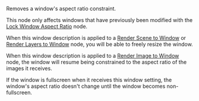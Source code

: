 Removes a window's aspect ratio constraint.

This node only affects windows that have previously been modified with the [Lock Window Aspect Ratio](vuo-node://vuo.window.aspectRatio2) node.

When this window description is applied to a [Render Scene to Window](vuo-node://vuo.scene.render.window2) or [Render Layers to Window](vuo-node://vuo.layer.render.window2) node, you will be able to freely resize the window.

When this window description is applied to a [Render Image to Window](vuo-node://vuo.image.render.window2) node, the window will resume being constrained to the aspect ratio of the images it receives.

If the window is fullscreen when it receives this window setting, the window's aspect ratio doesn't change until the window becomes non-fullscreen.
